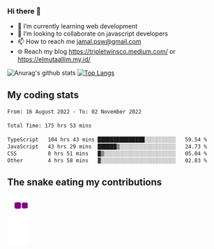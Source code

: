 ### Hi there 👋

<!--
**padepokanpenguin/padepokanpenguin** is a ✨ _special_ ✨ repository because its `README.md` (this file) appears on your GitHub profile.
-->

- 🌱 I’m currently learning  web development
- 👯 I’m looking to collaborate on javascript developers
- 📫 How to reach me jamal.psw@gmail.com
- 🌐 Reach my blog https://tripletwinsco.medium.com/ or https://elmutaallim.my.id/

![Anurag's github stats](https://github-readme-stats.vercel.app/api?username=padepokanpenguin&count_private=true&disable_animations=false&show_icons=true&theme=default)
[![Top Langs](https://github-readme-stats.vercel.app/api/top-langs/?username=padepokanpenguin&theme=default&layout=compact)](https://github.com/padepokanpenguin)

## My coding stats

<!--START_SECTION:waka-->

```text
From: 16 August 2022 - To: 02 November 2022

Total Time: 175 hrs 53 mins

TypeScript   104 hrs 43 mins ███████████████░░░░░░░░░░   59.54 %
JavaScript   43 hrs 29 mins  ██████▒░░░░░░░░░░░░░░░░░░   24.73 %
CSS          8 hrs 51 mins   █▒░░░░░░░░░░░░░░░░░░░░░░░   05.04 %
Other        4 hrs 58 mins   ▓░░░░░░░░░░░░░░░░░░░░░░░░   02.83 %
```

<!--END_SECTION:waka-->


## The snake eating my contributions
![snake gif](https://github.com/padepokanpenguin/padepokanpenguin/blob/output/github-contribution-grid-snake.gif)
